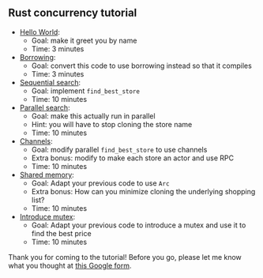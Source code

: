 ## Rust concurrency tutorial

- [Hello World](src/hello_world.rs):
    - Goal: make it greet you by name
    - Time: 3 minutes
- [Borrowing](src/borrowing.rs):
    - Goal: convert this code to use borrowing instead so that it compiles
    - Time: 3 minutes
- [Sequential search](src/sequential_search.rs):    
    - Goal: implement <code>find_best_store</code>
    - Time: 10 minutes
- [Parallel search](src/parallel_search.rs):
    - Goal: make this actually run in parallel
    - Hint: you will have to stop cloning the store name
    - Time: 10 minutes
- [Channels](src/channels.rs):    
    - Goal: modify parallel <code>find_best_store</code> to use channels
    - Extra bonus: modify to make each store an actor and use RPC 
    - Time: 10 minutes
- [Shared memory](src/shared_memory.rs):
    - Goal: Adapt your previous code to use `Arc`
    - Extra bonus: How can you minimize cloning the underlying shopping list?
    - Time: 10 minutes
- [Introduce mutex](src/mutex.rs):
    - Goal: Adapt your previous code to introduce a mutex and use it to find the best price
    - Time: 10 minutes

Thank you for coming to the tutorial! Before you go, please let me
know what you thought at
[this Google form](http://goo.gl/forms/CN4trE3rXe).
